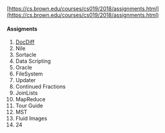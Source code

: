 [https://cs.brown.edu/courses/cs019/2018/assignments.html](https://cs.brown.edu/courses/cs019/2018/assignments.html)

#### Assigments
1. [DocDiff](https://github.com/veyselusta/CS019/tree/main/assigments/docdiff)
2. Nile
3. Sortacle
4. Data Scripting
5. Oracle
6. FileSystem
7. Updater
8. Continued Fractions
9. JoinLists
10. MapReduce
11. Tour Guide
12. MST
13. Fluid Images
14. 24
